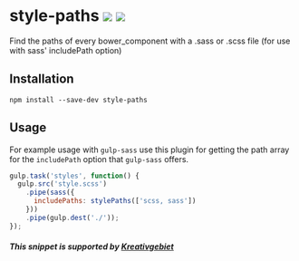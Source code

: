 # style-paths ![](https://img.shields.io/npm/v/npm.svg) ![](https://img.shields.io/david/iduuck/style-paths.svg)

Find the paths of every bower_component with a .sass or .scss file (for use with sass' includePath option)

## Installation

```
npm install --save-dev style-paths
```

## Usage

For example usage with `gulp-sass` use this plugin for getting the path array for the `includePath` option that `gulp-sass` offers.

```js
gulp.task('styles', function() {
  gulp.src('style.scss')
    .pipe(sass({
      includePaths: stylePaths(['scss, sass'])
    }))
    .pipe(gulp.dest('./'));
});
```

##### This snippet is supported by [Kreativgebiet](http://kreativgebiet.com)
